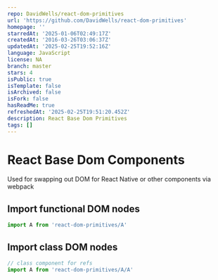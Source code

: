 ```yaml
---
repo: DavidWells/react-dom-primitives
url: 'https://github.com/DavidWells/react-dom-primitives'
homepage: ''
starredAt: '2025-01-06T02:49:17Z'
createdAt: '2016-03-26T03:06:37Z'
updatedAt: '2025-02-25T19:52:16Z'
language: JavaScript
license: NA
branch: master
stars: 4
isPublic: true
isTemplate: false
isArchived: false
isFork: false
hasReadMe: true
refreshedAt: '2025-02-25T19:51:20.452Z'
description: React Base Dom Primitives
tags: []
---
```


# React Base Dom Components

Used for swapping out DOM for React Native or other components via webpack

## Import functional DOM nodes
```js
import A from 'react-dom-primitives/A'
```

## Import class DOM nodes
```js
// class component for refs
import A from 'react-dom-primitives/A/A'
```
